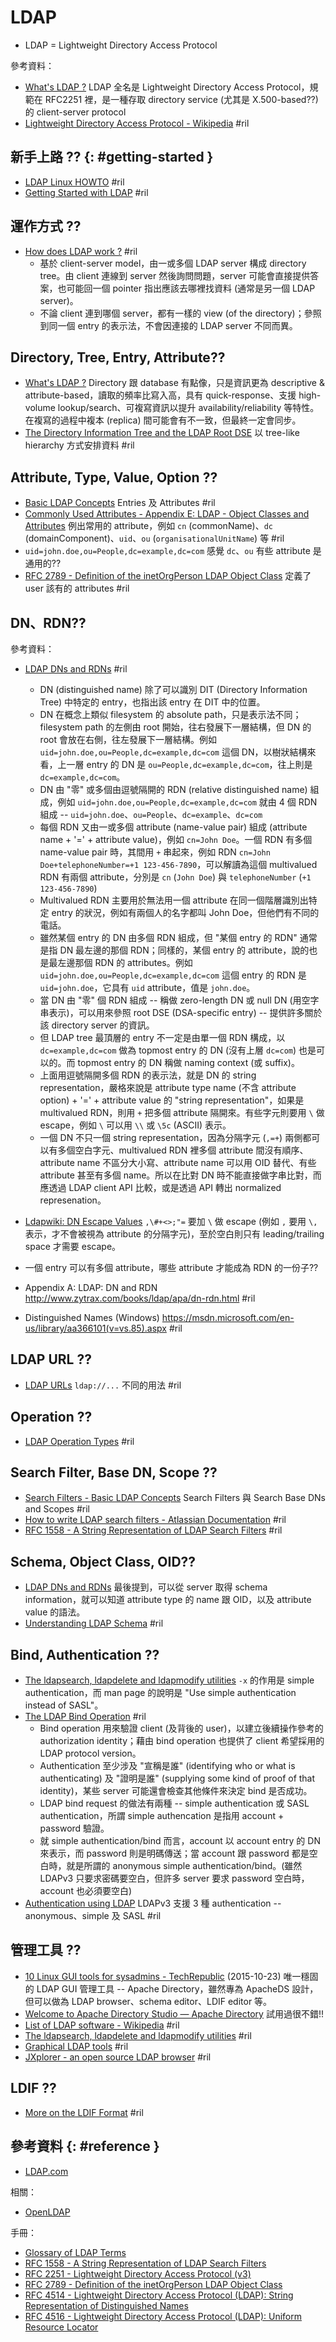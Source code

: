 # LDAP

  - LDAP = Lightweight Directory Access Protocol

參考資料：

  - [What's LDAP ?](http://en.tldp.org/HOWTO/LDAP-HOWTO/whatisldap.html) LDAP 全名是 Lightweight Directory Access Protocol，規範在 RFC2251 裡，是一種存取 directory service (尤其是 X.500-based??) 的 client-server protocol
  - [Lightweight Directory Access Protocol \- Wikipedia](https://en.wikipedia.org/wiki/Lightweight_Directory_Access_Protocol) #ril

## 新手上路 ?? {: #getting-started }

  - [LDAP Linux HOWTO](http://en.tldp.org/HOWTO/LDAP-HOWTO/) #ril
  - [Getting Started with LDAP](https://www.ldap.com/getting-started-with-ldap) #ril

## 運作方式 ??

  - [How does LDAP work ?](http://en.tldp.org/HOWTO/LDAP-HOWTO/howitworks.html) #ril
      - 基於 client-server model，由一或多個 LDAP server 構成 directory tree。由 client 連線到 server 然後詢問問題，server 可能會直接提供答案，也可能回一個 pointer 指出應該去哪裡找資料 (通常是另一個 LDAP server)。
      - 不論 client 連到哪個 server，都有一樣的 view (of the directory)；參照到同一個 entry 的表示法，不會因連接的 LDAP server 不同而異。

## Directory, Tree, Entry, Attribute??

  - [What's LDAP ?](http://en.tldp.org/HOWTO/LDAP-HOWTO/whatisldap.html) Directory 跟 database 有點像，只是資訊更為 descriptive & attribute-based，讀取的頻率比寫入高，具有 quick-response、支援 high-volume lookup/search、可複寫資訊以提升 availability/reliability 等特性。在複寫的過程中複本 (replica) 間可能會有不一致，但最終一定會同步。
  - [The Directory Information Tree and the LDAP Root DSE](https://www.ldap.com/the-directory-information-tree) 以 tree-like hierarchy 方式安排資料 #ril

## Attribute, Type, Value, Option ??

  - [Basic LDAP Concepts](https://www.ldap.com/basic-ldap-concepts) Entries 及 Attributes #ril
  - [Commonly Used Attributes - Appendix E: LDAP \- Object Classes and Attributes](http://www.zytrax.com/books/ldap/ape/#attributes) 例出常用的 attribute，例如 `cn` (commonName)、`dc` (domainComponent)、`uid`、`ou` (`organisationalUnitName`) 等 #ril
  - `uid=john.doe,ou=People,dc=example,dc=com` 感覺 `dc`、`ou` 有些 attribute 是通用的??
  - [RFC 2789 - Definition of the inetOrgPerson LDAP Object Class](https://www.ietf.org/rfc/rfc2798.txt) 定義了 user 該有的 attributes #ril

## DN、RDN??

參考資料：

  - [LDAP DNs and RDNs](https://www.ldap.com/ldap-dns-and-rdns) #ril
      - DN (distinguished name) 除了可以識別 DIT (Directory Information Tree) 中特定的 entry，也指出該 entry 在 DIT 中的位置。
      - DN 在概念上類似 filesystem 的 absolute path，只是表示法不同；filesystem path 的左側由 root 開始，往右發展下一層結構，但 DN 的 root 會放在右側，往左發展下一層結構。例如 `uid=john.doe,ou=People,dc=example,dc=com` 這個 DN，以樹狀結構來看，上一層 entry 的 DN 是 `ou=People,dc=example,dc=com`，往上則是 `dc=example,dc=com`。
      - DN 由 "零" 或多個由逗號隔開的 RDN (relative distinguished name) 組成，例如 `uid=john.doe,ou=People,dc=example,dc=com` 就由 4 個 RDN 組成 -- `uid=john.doe`、`ou=People`、`dc=example`、`dc=com`
      - 每個 RDN 又由一或多個 attribute (name-value pair) 組成 (attribute name + '=' + attribute value)，例如 `cn=John Doe`。一個 RDN 有多個 name-value pair 時，其間用 `+` 串起來，例如 RDN `cn=John Doe+telephoneNumber=+1 123-456-7890`，可以解讀為這個 multivalued RDN 有兩個 attribute，分別是 `cn` (`John Doe`) 與 `telephoneNumber` (`+1 123-456-7890`)
      - Multivalued RDN 主要用於無法用一個 attribute 在同一個階層識別出特定 entry 的狀況，例如有兩個人的名字都叫 John Doe，但他們有不同的電話。
      - 雖然某個 entry 的 DN 由多個 RDN 組成，但 "某個 entry 的 RDN" 通常是指 DN 最左邊的那個 RDN；同樣的，某個 entry 的 attribute，說的也是最左邊那個 RDN 的 attributes。例如 `uid=john.doe,ou=People,dc=example,dc=com` 這個 entry 的 RDN 是 `uid=john.doe`，它具有 `uid` attribute，值是 `john.doe`。
      - 當 DN 由 "零" 個 RDN 組成 -- 稱做 zero-length DN 或 null DN (用空字串表示)，可以用來參照 root DSE (DSA-specific entry) -- 提供許多關於該 directory server 的資訊。
      - 但 LDAP tree 最頂層的 entry 不一定是由單一個 RDN 構成，以 `dc=example,dc=com` 做為 topmost entry 的 DN (沒有上層 `dc=com`) 也是可以的。而 topmost entry 的 DN 稱做 naming context (或 suffix)。
      - 上面用逗號隔開多個 RDN 的表示法，就是 DN 的 string representation，嚴格來說是 attribute type name (不含 attribute option) + '=' + attribute value 的 "string representation"，如果是 multivalued RDN，則用 `+` 把多個 attribute 隔開來。有些字元則要用 `\` 做 escape，例如 `\` 可以用 `\\` 或 `\5c` (ASCII) 表示。
      - 一個 DN 不只一個 string representation，因為分隔字元 (`,=+`) 兩側都可以有多個空白字元、multivalued RDN 裡多個 attribute 間沒有順序、attribute name 不區分大小寫、attribute name 可以用 OID 替代、有些 attribute 甚至有多個 name。所以在比對 DN 時不能直接做字串比對，而應透過 LDAP client API 比較，或是透過 API 轉出 normalized represenation。
  - [Ldapwiki: DN Escape Values](http://ldapwiki.com/wiki/DN%20Escape%20Values) `,\#+<>;"=` 要加 `\` 做 escape (例如 `,` 要用 `\,` 表示，才不會被視為 attribute 的分隔字元)，至於空白則只有 leading/trailing space 才需要 escape。

  - 一個 entry 可以有多個 attribute，哪些 attribute 才能成為 RDN 的一份子??
  - Appendix A: LDAP: DN and RDN http://www.zytrax.com/books/ldap/apa/dn-rdn.html #ril
  - Distinguished Names (Windows) https://msdn.microsoft.com/en-us/library/aa366101(v=vs.85).aspx #ril

## LDAP URL ??

  - [LDAP URLs](https://www.ldap.com/ldap-urls) `ldap://...` 不同的用法 #ril

## Operation ??

  - [LDAP Operation Types](https://www.ldap.com/ldap-operation-types) #ril

## Search Filter, Base DN, Scope ??

  - [Search Filters - Basic LDAP Concepts](https://www.ldap.com/basic-ldap-concepts) Search Filters 與 Search Base DNs and Scopes #ril
  - [How to write LDAP search filters \- Atlassian Documentation](https://confluence.atlassian.com/kb/how-to-write-ldap-search-filters-792496933.html) #ril
  - [RFC 1558 - A String Representation of LDAP Search Filters](https://www.ietf.org/rfc/rfc1558.txt) #ril

## Schema, Object Class, OID??

  - [LDAP DNs and RDNs](https://www.ldap.com/ldap-dns-and-rdns) 最後提到，可以從 server 取得 schema information，就可以知道 attribute type 的 name 跟 OID，以及 attribute value 的語法。
  - [Understanding LDAP Schema](https://www.ldap.com/understanding-ldap-schema) #ril

## Bind, Authentication ??

  - [The ldapsearch, ldapdelete and ldapmodify utilities](http://en.tldp.org/HOWTO/LDAP-HOWTO/utilities.html) `-x` 的作用是 simple authentication，而 man page 的說明是 "Use simple authentication instead of SASL"。
  - [The LDAP Bind Operation](https://www.ldap.com/the-ldap-bind-operation) #ril
      - Bind operation 用來驗證 client (及背後的 user)，以建立後續操作參考的 authorization identity；藉由 bind operation 也提供了 client 希望採用的 LDAP protocol version。
      - Authentication 至少涉及 "宣稱是誰" (identifying who or what is authenticating) 及 "證明是誰" (supplying some kind of proof of that identity)，某些 server 可能還會檢查其他條件來決定 bind 是否成功。
      - LDAP bind request 的做法有兩種 -- simple authentication 或 SASL authentication，所謂 simple authencation 是指用 account + password 驗證。
      - 就 simple authentication/bind 而言，account 以 account entry 的 DN 來表示，而 password 則是明碼傳送；當 account 跟 password 都是空白時，就是所謂的 anonymous simple authentication/bind。(雖然 LDAPv3 只要求密碼要空白，但許多 server 要求 password 空白時，account 也必須要空白)
  - [Authentication using LDAP](https://www.tldp.org/HOWTO/LDAP-HOWTO/authentication.html) LDAPv3 支援 3 種 authentication -- anonymous、simple 及 SASL #ril

## 管理工具 ??

  - [10 Linux GUI tools for sysadmins \- TechRepublic](https://www.techrepublic.com/blog/10-things/10-linux-gui-tools-for-sysadmins/) (2015-10-23) 唯一穩固的 LDAP GUI 管理工具 -- Apache Directory，雖然專為 ApacheDS 設計，但可以做為 LDAP browser、schema editor、LDIF editor 等。
  - [Welcome to Apache Directory Studio — Apache Directory](http://directory.apache.org/studio/) 試用過很不錯!!
  - [List of LDAP software \- Wikipedia](https://en.wikipedia.org/wiki/List_of_LDAP_software) #ril
  - [The ldapsearch, ldapdelete and ldapmodify utilities](http://en.tldp.org/HOWTO/LDAP-HOWTO/utilities.html) #ril
  - [Graphical LDAP tools](http://en.tldp.org/HOWTO/LDAP-HOWTO/graphicaltools.html) #ril
  - [JXplorer \- an open source LDAP browser](http://jxplorer.org/) #ril

## LDIF ??

  - [More on the LDIF Format](http://en.tldp.org/HOWTO/LDAP-HOWTO/moreonldif.html) #ril

## 參考資料 {: #reference }

  - [LDAP.com](https://www.ldap.com/)

相關：

  - [OpenLDAP](openldap.md)

手冊：

  - [Glossary of LDAP Terms](https://www.ldap.com/glossary-of-ldap-terms)
  - [RFC 1558 - A String Representation of LDAP Search Filters](https://www.ietf.org/rfc/rfc1558.txt)
  - [RFC 2251 - Lightweight Directory Access Protocol (v3)](https://www.ietf.org/rfc/rfc2251.txt)
  - [RFC 2789 - Definition of the inetOrgPerson LDAP Object Class](https://www.ietf.org/rfc/rfc2798.txt)
  - [RFC 4514 - Lightweight Directory Access Protocol (LDAP): String Representation of Distinguished Names](https://www.ietf.org/rfc/rfc4514.txt)
  - [RFC 4516 - Lightweight Directory Access Protocol (LDAP): Uniform Resource Locator](https://www.ietf.org/rfc/rfc4516.txt)

